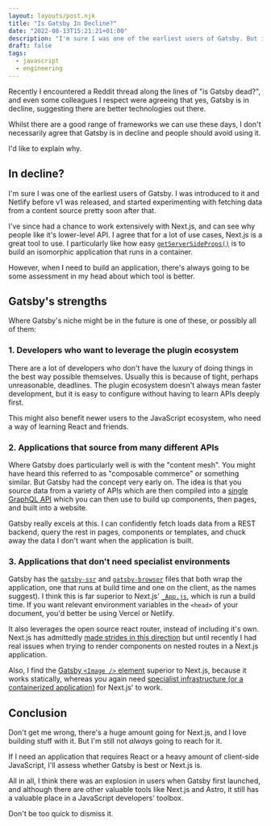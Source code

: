 ```yaml
---
layout: layouts/post.njk
title: "Is Gatsby In Decline?"
date: "2022-08-13T15:21:21+01:00"
description: "I'm sure I was one of the earliest users of Gatsby. But is it in decline? The title is a bit click-baity because I don't really feel that it is. Rather, I think it's well on it's way to finding it's niche."
draft: false
tags:
  - javascript
  - engineering
---
```


Recently I encountered a Reddit thread along the lines of "is Gatsby dead?", and even some colleagues I respect were agreeing that yes, Gatsby is in decline, suggesting there are better technologies out there.

Whilst there are a good range of frameworks we can use these days, I don't necessarily agree that Gatsby is in decline and people should avoid using it.

I'd like to explain why.

## In decline?

I'm sure I was one of the earliest users of Gatsby. I was introduced to it and Netlify before v1 was released, and started experimenting with fetching data from a content source pretty soon after that.

I've since had a chance to work extensively with Next.js, and can see why people like it's lower-level API. I agree that for a lot of use cases, Next.js is a great tool to use. I particularly like how easy [`getServerSideProps()`](https://nextjs.org/docs/basic-features/data-fetching/get-server-side-props) is to build an isomorphic application that runs in a container.

However, when I need to build an application, there's always going to be some assessment in my head about which tool is better.

## Gatsby's strengths

Where Gatsby's niche might be in the future is one of these, or possibly all of them:

### 1. Developers who want to leverage the plugin ecosystem

There are a lot of developers who don't have the luxury of doing things in the best way possible themselves. Usually this is because of tight, perhaps unreasonable, deadlines. The plugin ecosystem doesn't always mean faster development, but it is easy to configure without having to learn APIs deeply first.

This might also benefit newer users to the JavaScript ecosystem, who need a way of learning React and friends.

### 2. Applications that source from many different APIs

Where Gatsby does particularly well is with the "content mesh". You might have heard this referred to as "composable commerce" or something similar. But Gatsby had the concept very early on. The idea is that you source data from a variety of APIs which are then compiled into a [single GraphQL API](https://www.gatsbyjs.com/docs/tutorial/part-4/) which you can then use to build up components, then pages, and built into a website.

Gatsby really excels at this. I can confidently fetch loads data from a REST backend, query the rest in pages, components or templates, and chuck away the data I don't want when the application is built.

### 3. Applications that don't need specialist environments

Gatsby has the [`gatsby-ssr`](https://www.gatsbyjs.com/docs/reference/config-files/gatsby-ssr/) and [`gatsby-browser`](https://www.gatsbyjs.com/docs/reference/config-files/gatsby-browser/) files that both wrap the application, one that runs at build time and one on the client, as the names suggest). I think this is far superior to Next.js' [`_App.js`](https://nextjs.org/docs/advanced-features/custom-app), which is run a build time. If you want relevant environment variables in the `<head>` of your document, you'd better be using Vercel or Netlify.

It also leverages the open source react router, instead of including it's own. Next.js has admittedly [made strides in this direction](https://nextjs.org/blog/layouts-rfc) but until recently I had real issues when trying to render components on nested routes in a Next.js application.

Also, I find the [Gatsby `<Image />` element](https://www.gatsbyjs.com/plugins/gatsby-image/) superior to Next.js, because it works statically, whereas you again need [specialist infrastructure (or a containerized application)](https://nextjs.org/docs/advanced-features/static-html-export#unsupported-features) for Next.js' to work.

## Conclusion

Don't get me wrong, there's a huge amount going for Next.js, and I love building stuff with it. But I'm still not _always_ going to reach for it.

If I need an application that requires React or a heavy amount of client-side JavaScript, I'll assess whether Gatsby is best or Next.js is.

All in all, I think there was an explosion in users when Gatsby first launched, and although there are other valuable tools like Next.js and Astro, it still has a valuable place in a JavaScript developers' toolbox.

Don't be too quick to dismiss it.
